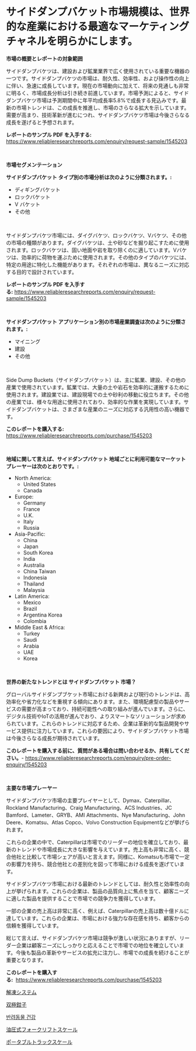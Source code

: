 <p><h1>サイドダンプバケット市場規模は、世界的な産業における最適なマーケティングチャネルを明らかにします。</h1></p><p><strong>市場の概要とレポートの対象範囲</strong></p>
<p><p>サイドダンプバケツは、建設および鉱業業界で広く使用されている重要な機器の一つです。サイドダンプバケツの市場は、耐久性、効率性、および操作性の向上に伴い、急速に成長しています。現在の市場動向に加えて、将来の見通しも非常に明るく、市場成長分析は引き続き前進しています。市場予測によると、サイドダンプバケツ市場は予測期間中に年平均成長率5.8%で成長する見込みです。最新の市場トレンドは、この成長を推進し、市場のさらなる拡大を示しています。需要が高まり、技術革新が進むにつれ、サイドダンプバケツ市場は今後さらなる成長を遂げると予想されます。</p></p>
<p><strong>レポートのサンプル PDF を入手する:</strong> <a href="https://www.reliableresearchreports.com/enquiry/request-sample/1545203">https://www.reliableresearchreports.com/enquiry/request-sample/1545203</a></p>
<p>&nbsp;</p>
<p><strong>市場セグメンテーション</strong></p>
<p><strong>サイドダンプバケット タイプ別の市場分析は次のように分類されます。:</strong></p>
<p><ul><li>ディギングバケット</li><li>ロックバケット</li><li>V バケット</li><li>その他</li></ul></p>
<p>&nbsp;</p>
<p><p>サイドダンプバケツ市場には、ダイグバケツ、ロックバケツ、Vバケツ、その他の市場の種類があります。ダイグバケツは、土や砂などを掘り起こすために使用されます。ロックバケツは、固い地面や岩を取り除くのに適しています。Vバケツは、効率的に荷物を運ぶために使用されます。その他のタイプのバケツには、特定の用途に特化した機能があります。それぞれの市場は、異なるニーズに対応する目的で設計されています。</p></p>
<p><strong>レポートのサンプル PDF を入手する:</strong>&nbsp;<a href="https://www.reliableresearchreports.com/enquiry/request-sample/1545203">https://www.reliableresearchreports.com/enquiry/request-sample/1545203</a></p>
<p>&nbsp;</p>
<p><strong> サイドダンプバケット アプリケーション別の市場産業調査は次のように分類されます。:</strong></p>
<p><ul><li>マイニング</li><li>建設</li><li>その他</li></ul></p>
<p>&nbsp;</p>
<p><p>Side Dump Buckets（サイドダンプバケット）は、主に鉱業、建設、その他の産業で使用されています。鉱業では、大量の土や岩石を効率的に運搬するために使用されます。建設業では、建設現場での土や砂利の移動に役立ちます。その他の産業では、様々な用途に使用されており、効率的な作業を実現しています。サイドダンプバケットは、さまざまな産業のニーズに対応する汎用性の高い機器です。</p></p>
<p><strong>このレポートを購入する:</strong>&nbsp; <a href="https://www.reliableresearchreports.com/purchase/1545203">https://www.reliableresearchreports.com/purchase/1545203</a></p>
<p>&nbsp;</p>
<p><strong>地域に関して言えば、サイドダンプバケット 地域ごとに利用可能なマーケットプレーヤーは次のとおりです。:</strong></p>
<p><ul>
    <li>
        North America:
        <ul>
            <li>United States</li>
            <li>Canada</li>
        </ul>
    </li>
    <li>
        Europe:
        <ul>
            <li>Germany</li>
            <li>France</li>
            <li>U.K.</li>
            <li>Italy</li>
            <li>Russia</li>
        </ul>
    </li>
    <li>
        Asia-Pacific:
        <ul>
            <li>China</li>
            <li>Japan</li>
            <li>South Korea</li>
            <li>India</li>
            <li>Australia</li>
            <li>China Taiwan</li>
            <li>Indonesia</li>
            <li>Thailand</li>
            <li>Malaysia</li>
        </ul>
    </li>
    <li>
        Latin America:
        <ul>
            <li>Mexico</li>
            <li>Brazil</li>
            <li>Argentina Korea</li>
            <li>Colombia</li>
        </ul>
    </li>
    <li>
        Middle East & Africa:
        <ul>
            <li>Turkey</li>
            <li>Saudi</li>
            <li>Arabia</li>
            <li>UAE</li>
            <li>Korea</li>
        </ul>
    </li>
    </ul></p>
<p>&nbsp;</p>
<p><strong>世界の新たなトレンドとは サイドダンプバケット 市場？</strong></p>
<p><p>グローバルサイドダンプブケット市場における新興および現行のトレンドは、高効率化や省力化などを重視する傾向にあります。また、環境配慮型の製品やサービスの需要が高まっており、持続可能性への取り組みが進んでいます。さらに、デジタル技術やIoTの活用が進んでおり、よりスマートなソリューションが求められています。これらのトレンドに対応するため、企業は革新的な製品開発やサービス提供に注力しています。これらの要因により、サイドダンプバケット市場は今後さらなる成長が期待されています。</p></p>
<p><strong>このレポートを購入する前に、質問がある場合は問い合わせるか、共有してください。</strong>- <a href="https://www.reliableresearchreports.com/enquiry/pre-order-enquiry/1545203">https://www.reliableresearchreports.com/enquiry/pre-order-enquiry/1545203</a></p>
<p>&nbsp;</p>
<p><strong>主要な市場プレーヤー</strong></p>
<p><p>サイドダンプバケツ市場の主要プレイヤーとして、Dymax、Caterpillar、Rockland Manufacturing、Craig Manufacturing、ACS Industries、JC Bamford、Lameter、GRYB、AMI Attachments、Nye Manufacturing、John Deere、Komatsu、Atlas Copco、Volvo Construction Equipmentなどが挙げられます。</p><p>これらの企業の中で、Caterpillarは市場でのリーダーの地位を確立しており、最新のトレンドや市場成長に大きな影響を与えています。売上高も非常に高く、競合他社と比較して市場シェアが高いと言えます。同様に、Komatsuも市場で一定の影響力を持ち、競合他社との差別化を図って市場における成長を遂げています。</p><p>サイドダンプバケツ市場における最新のトレンドとしては、耐久性と効率性の向上が挙げられます。これらの企業は、製品の品質向上に焦点を当て、顧客ニーズに適した製品を提供することで市場での競争力を獲得しています。</p><p>一部の企業の売上高は非常に高く、例えば、Caterpillarの売上高は数十億ドルに達しています。これらの企業は、市場における強力な存在感を持ち、顧客からの信頼を獲得しています。</p><p>総じて言えば、サイドダンプバケツ市場は競争が激しい状況にありますが、リーダー企業は顧客ニーズにしっかりと応えることで市場での地位を確立しています。今後も製品の革新やサービスの拡充に注力し、市場での成長を続けることが重要となります。</p></p>
<p><strong>このレポートを購入する:</strong>&nbsp;&nbsp;<a href="https://www.reliableresearchreports.com/purchase/1545203">https://www.reliableresearchreports.com/purchase/1545203</a></p>
<p><p><a href="https://medium.com/@s.guest01/%E8%A7%A3%E5%87%8D%E3%82%B7%E3%82%B9%E3%83%86%E3%83%A0%E5%B8%82%E5%A0%B4%E5%88%86%E6%9E%90-%E3%81%9D%E3%81%AEcagr-%E5%B8%82%E5%A0%B4%E3%82%BB%E3%82%B0%E3%83%A1%E3%83%B3%E3%83%86%E3%83%BC%E3%82%B7%E3%83%A7%E3%83%B3-%E3%81%8A%E3%82%88%E3%81%B3%E3%82%B0%E3%83%AD%E3%83%BC%E3%83%90%E3%83%AB%E7%94%A3%E6%A5%AD%E6%A6%82%E8%A6%81-d0956466fd89">解凍システム</a></p><p><a href="https://medium.com/@lorrainethompson10/%E3%83%90%E3%82%A4%E3%83%9D%E3%83%BC%E3%83%A9%E3%83%95%E3%82%A9%E3%83%BC%E3%82%B9%E3%83%97%E3%82%B9%E5%B8%82%E5%A0%B4%E3%82%B7%E3%82%A7%E3%82%A2%E3%81%AE%E9%80%B2%E5%8C%96%E3%81%A8%E5%B8%82%E5%A0%B4%E6%88%90%E9%95%B7%E3%83%88%E3%83%AC%E3%83%B3%E3%83%892024%E5%B9%B4%E3%81%8B%E3%82%892031%E5%B9%B4%E3%81%BE%E3%81%A7-51bb0e037dfd">双極鉗子</a></p><p><a href="https://github.com/vsr06p4p49/Market-Research-Report-List-1/blob/main/971176712928.md">반려동물 건강</a></p><p><a href="https://github.com/ReganWisoky2023/Market-Research-Report-List-1/blob/main/542033013927.md">油圧式フォークリフトスケール</a></p><p><a href="https://github.com/cbigkbh02719/Market-Research-Report-List-1/blob/main/275724913926.md">ポータブルトラックスケール</a></p></p>